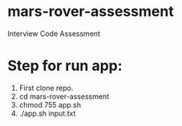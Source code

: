 # mars-rover-assessment
Interview Code Assessment

# Step for run app:

1. First clone repo.
2. cd mars-rover-assessment
3. chmod 755 app.sh
4. ./app.sh input.txt

